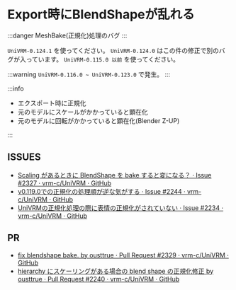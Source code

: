 # Export時にBlendShapeが乱れる

:::danger
MeshBake(正規化)処理のバグ
:::

`UniVRM-0.124.1` を使ってください。
`UniVRM-0.124.0` はこの件の修正で別のバグが入っています。
`UniVRM-0.115.0 以前` を使ってください。

:::warning
`UniVRM-0.116.0 ~ UniVRM-0.123.0` で発生。
:::

:::info

- エクスポート時に正規化
- 元のモデルにスケールがかかっていると顕在化
- 元のモデルに回転がかかっていると顕在化(Blender Z-UP)

:::

## ISSUES

- [Scaling があるときに BlendShape を bake すると変になる？ · Issue #2327 · vrm-c/UniVRM · GitHub](https://github.com/vrm-c/UniVRM/issues/2327)
- [v0.119.0での正規化の処理順が逆な気がする · Issue #2244 · vrm-c/UniVRM · GitHub](https://github.com/vrm-c/UniVRM/issues/2244)
- [UniVRMの正規化処理の際に表情の正規化がされていない · Issue #2234 · vrm-c/UniVRM · GitHub](https://github.com/vrm-c/UniVRM/issues/2234)

## PR

- [fix blendshape bake. by ousttrue · Pull Request #2329 · vrm-c/UniVRM · GitHub](https://github.com/vrm-c/UniVRM/pull/2329)
- [hierarchy にスケーリングがある場合の blend shape の正規化修正 by ousttrue · Pull Request #2240 · vrm-c/UniVRM · GitHub](https://github.com/vrm-c/UniVRM/pull/2240)
